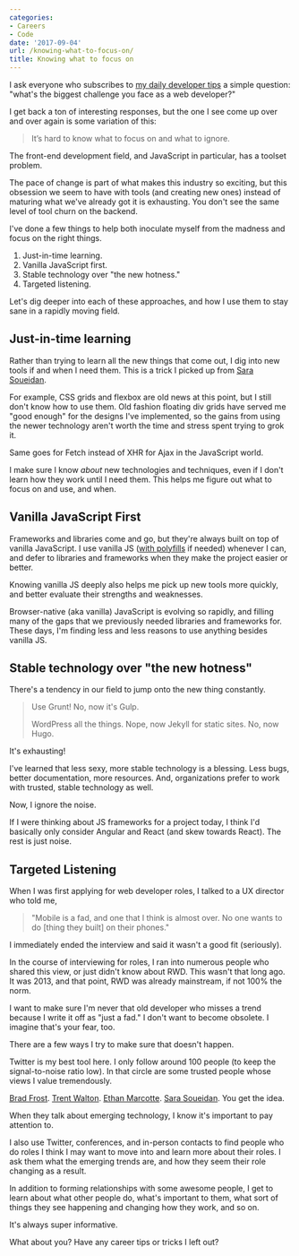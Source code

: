 ```yaml
---
categories:
- Careers
- Code
date: '2017-09-04'
url: /knowing-what-to-focus-on/
title: Knowing what to focus on
---
```


I ask everyone who subscribes to <a href="https://gomakethings.com/newsletter/">my daily developer tips</a> a simple question: "what's the biggest challenge you face as a web developer?"

I get back a ton of interesting responses, but the one I see come up over and over again is some variation of this:

<blockquote>
  It’s hard to know what to focus on and what to ignore.
</blockquote>

The front-end development field, and JavaScript in particular, has a toolset problem.

The pace of change is part of what makes this industry so exciting, but this obsession we seem to have with tools (and creating new ones) instead of maturing what we've already got it is exhausting. You don't see the same level of tool churn on the backend.

I've done a few things to help both inoculate myself from the madness and focus on the right things.

<ol>
<li>Just-in-time learning.</li>
<li>Vanilla JavaScript first.</li>
<li>Stable technology over "the new hotness."</li>
<li>Targeted listening.</li>
</ol>

Let's dig deeper into each of these approaches, and how I use them to stay sane in a rapidly moving field.

<h2>Just-in-time learning</h2>

Rather than trying to learn all the new things that come out, I dig into new tools if and when I need them. This is a trick I picked up from <a href="http://www.sarasoueidan.com/">Sara Soueidan</a>.

For example, CSS grids and flexbox are old news at this point, but I still don't know how to use them. Old fashion floating div grids have served me "good enough" for the designs I've implemented, so the gains from using the newer technology aren't worth the time and stress spent trying to grok it.

Same goes for Fetch instead of XHR for Ajax in the JavaScript world.

I make sure I know <em>about</em> new technologies and techniques, even if I don't learn how they work until I need them. This helps me figure out what to focus on and use, and when.

<h2>Vanilla JavaScript First</h2>

Frameworks and libraries come and go, but they're always built on top of vanilla JavaScript. I use vanilla JS (<a href="https://gomakethings.com/automatic-polyfilling/">with polyfills</a> if needed) whenever I can, and defer to libraries and frameworks when they make the project easier or better.

Knowing vanilla JS deeply also helps me pick up new tools more quickly, and better evaluate their strengths and weaknesses.

Browser-native (aka vanilla) JavaScript is evolving so rapidly, and filling many of the gaps that we previously needed libraries and frameworks for. These days, I'm finding less and less reasons to use anything besides vanilla JS.

<h2>Stable technology over "the new hotness"</h2>

There's a tendency in our field to jump onto the new thing constantly.

<blockquote>
  Use Grunt!
  No, now it's Gulp.

  WordPress all the things.
  Nope, now Jekyll for static sites.
  No, now Hugo.
</blockquote>

It's exhausting!

I've learned that less sexy, more stable technology is a blessing. Less bugs, better documentation, more resources. And, organizations prefer to work with trusted, stable technology as well.

Now, I ignore the noise.

If I were thinking about JS frameworks for a project today, I think I'd basically only consider Angular and React (and skew towards React). The rest is just noise.

<h2>Targeted Listening</h2>

When I was first applying for web developer roles, I talked to a UX director who told me,

<blockquote>
  "Mobile is a fad, and one that I think is almost over. No one wants to do [thing they built] on their phones."
</blockquote>

I immediately ended the interview and said it wasn't a good fit (seriously).

In the course of interviewing for roles, I ran into numerous people who shared this view, or just didn't know about RWD. This wasn't that long ago. It was 2013, and that point, RWD was already mainstream, if not 100% the norm.

I want to make sure I'm never that old developer who misses a trend because I write it off as "just a fad." I don't want to become obsolete. I imagine that's your fear, too.

There are a few ways I try to make sure that doesn't happen.

Twitter is my best tool here. I only follow around 100 people (to keep the signal-to-noise ratio low). In that circle are some trusted people whose views I value tremendously.

<a href="http://bradfrost.com/">Brad Frost</a>. <a href="http://trentwalton.com/">Trent Walton</a>. <a href="https://ethanmarcotte.com/">Ethan Marcotte</a>. <a href="http://www.sarasoueidan.com/">Sara Soueidan</a>. You get the idea.

When they talk about emerging technology, I know it's important to pay attention to.

I also use Twitter, conferences, and in-person contacts to find people who do roles I think I may want to move into and learn more about their roles. I ask them what the emerging trends are, and how they seem their role changing as a result.

In addition to forming relationships with some awesome people, I get to learn about what other people do, what's important to them, what sort of things they see happening and changing how they work, and so on.

It's always super informative.

What about you? Have any career tips or tricks I left out?